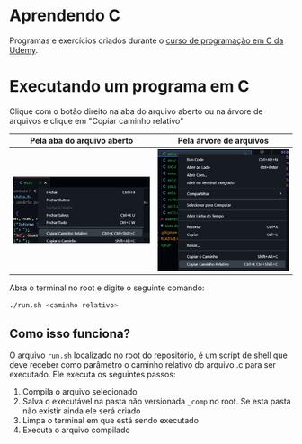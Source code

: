 # Aprendendo C
Programas e exercícios criados durante o [curso de programação em C da Udemy](https://www.udemy.com/course/programacao-em-c-essencial/).



# Executando um programa em C
Clique com o botão direito na aba do arquivo aberto ou na árvore de arquivos e clique em "Copiar caminho relativo"

Pela aba do arquivo aberto | Pela árvore de arquivos
--|--
![Copiando caminho relativo pela aba](docs/imagens/copiando_caminho_relativo_pela_aba.png) | ![Copiando caminho relativo pela árvore de arquivos](docs/imagens/copiando_caminho_relativo_pela_arvore_de_arquivos.png)

Abra o terminal no root e digite o seguinte comando:
```bash
./run.sh <caminho relativo>
```

## Como isso funciona?
O arquivo `run.sh` localizado no root do repositório, é um script de shell que deve receber como parâmetro o caminho relativo do arquivo .c para ser executado.
Ele executa os seguintes passos:
1. Compila o arquivo selecionado
2. Salva o executável na pasta não versionada `_comp` no root. Se esta pasta não existir ainda ele será criado
3. Limpa o terminal em que está sendo executado
4. Executa o arquivo compilado